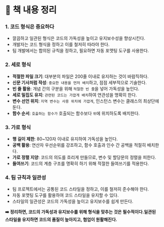 # 🔖 책 내용 정리
### 1. 코드 형식은 중요하다

- 깔끔하고 일관된 형식은 코드의 가독성을 높이고 유지보수성을 향상시킨다.
- 개발자는 코드 형식을 정하고 이를 철저히 따라야 한다.
- 팀 개발에서는 합의된 규칙을 정하고, 필요하면 자동 포맷팅 도구를 사용한다.

### **2. 세로 형식**

- **적절한 파일 크기**: 대부분의 파일은 200줄 이내로 유지하는 것이 바람직하다.
- **신문 기사처럼 작성**: `중요한 내용을 먼저 배치`하고, 점점 세부적으로 기술한다.
- **빈 줄 활용**: 개념 간의 구분을 위해 `적절한 빈 줄`을 넣어 가독성을 높인다.
- **세로 밀집도 유지**: `관련된 코드는 가깝게 배치`하여 연관성을 명확히 한다.
- **변수 선언 위치**: `지역 변수는 사용 위치에 가깝게`, 인스턴스 변수는 클래스의 최상단에 둔다.
- **함수 순서**: `호출하는 함수가` 호출되는 함수보다 `위`에 위치하도록 배치한다.

### **3. 가로 형식**

- **행 길이 제한**: 80~120자 이내로 유지하여 가독성을 높인다.
- **공백 활용**: 연산자 우선순위를 강조하고, 함수 호출과 인수 간 공백을 적절히 배치한다.
- **가로 정렬 지양**: 코드의 의도를 흐리게 만들므로, 변수 및 할당문의 정렬을 피한다.
- **들여쓰기**: 코드의 계층 구조를 명확히 하기 위해 적절한 들여쓰기를 적용한다.

### **4. 팀 규칙과 일관성**

- 팀 프로젝트에서는 공통된 코드 스타일을 정하고, 이를 철저히 준수해야 한다.
- 자동 포맷팅 도구를 활용하여 코드 스타일을 유지할 수 있다.
- 스타일의 일관성은 코드의 가독성을 높이고 유지보수를 쉽게 만든다.

**➡️ 정리하면, 코드의 가독성과 유지보수를 위해 형식을 맞추는 것은 필수적이다.일관된 스타일을 유지하면 코드의 품질이 높아지고, 협업이 원활해진다.**
